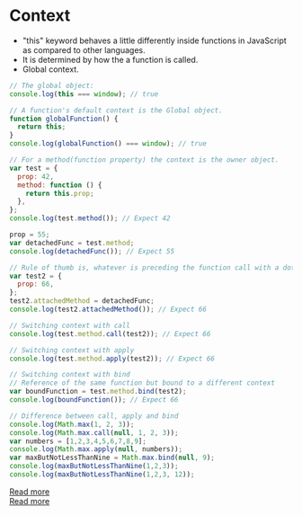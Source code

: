 # Context

* "this" keyword behaves a little differently inside functions in JavaScript as compared to other languages.
* It is determined by how the a function is called.
* Global context.

```javascript
// The global object:
console.log(this === window); // true

// A function's default context is the Global object.
function globalFunction() {
  return this;
}
console.log(globalFunction() === window); // true

// For a method(function property) the context is the owner object.
var test = {
  prop: 42,
  method: function () {
    return this.prop;
  },
};
console.log(test.method()); // Expect 42

prop = 55;
var detachedFunc = test.method;
console.log(detachedFunc()); // Expect 55

// Rule of thumb is, whatever is preceding the function call with a dot separator is usually the context.
var test2 = {
  prop: 66,
};
test2.attachedMethod = detachedFunc;
console.log(test2.attachedMethod()); // Expect 66

// Switching context with call
console.log(test.method.call(test2)); // Expect 66

// Switching context with apply
console.log(test.method.apply(test2)); // Expect 66

// Switching context with bind
// Reference of the same function but bound to a different context
var boundFunction = test.method.bind(test2);
console.log(boundFunction()); // Expect 66

// Difference between call, apply and bind
console.log(Math.max(1, 2, 3));
console.log(Math.max.call(null, 1, 2, 3));
var numbers = [1,2,3,4,5,6,7,8,9];
console.log(Math.max.apply(null, numbers));
var maxButNotLessThanNine = Math.max.bind(null, 9);
console.log(maxButNotLessThanNine(1,2,3));
console.log(maxButNotLessThanNine(1,2,3, 12));
```

[Read more](https://developer.mozilla.org/en-US/docs/Web/JavaScript/Reference/Operators/this)  
[Read more](http://dmitrysoshnikov.com/ecmascript/chapter-3-this/)